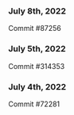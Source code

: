 ### July 8th, 2022

Commit #87256

### July 5th, 2022

Commit #314353


### July 4th, 2022

Commit #72281
